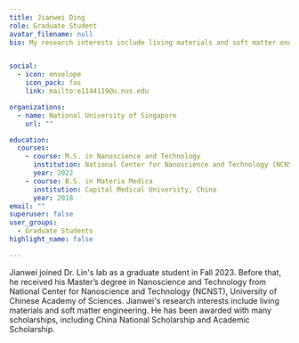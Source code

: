```yaml
---
title: Jianwei Ding
role: Graduate Student
avatar_filename: null
bio: My research interests include living materials and soft matter engineering


social:
  - icon: envelope
    icon_pack: fas
    link: mailto:e1144119@u.nus.edu

organizations:
  - name: National University of Singapore
    url: ""

education:
  courses:
    - course: M.S. in Nanoscience and Technology
      institution: National Center for Nanoscience and Technology (NCNST), Chinese Academy of Science, China
      year: 2022
    - course: B.S. in Materia Medica
      institution: Capital Medical University, China
      year: 2018
email: ""      
superuser: false
user_groups:
  - Graduate Students
highlight_name: false

---
```

Jianwei joined Dr. Lin's lab as a graduate student in Fall 2023. Before that, he received his Master’s degree in Nanoscience and Technology from National Center for Nanoscience and Technology (NCNST), University of Chinese Academy of Sciences. Jianwei's research interests include living materials and soft matter engineering. He has been awarded with many scholarships, including China National Scholarship and Academic Scholarship.
